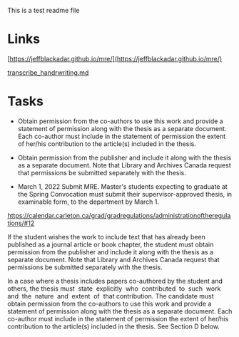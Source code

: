 This is a test readme file

# Links

[https://jeffblackadar.github.io/mre/](https://jeffblackadar.github.io/mre/)

[transcribe_handrwriting.md](/en/lessons/transcribe_handrwriting.md)

# Tasks

+ Obtain permission from the co-authors to use this work and provide a statement of permission along with the thesis as a separate document. Each co-author must include in the statement of permission the extent of her/his contribution to the article(s) included in the thesis.
+  Obtain permission from the publisher and include it along with the thesis as a separate document. Note that Library and Archives Canada request that permissions be submitted separately with the thesis.

+ March 1, 2022 Submit MRE.  Master's students expecting to graduate at the Spring Convocation must submit their supervisor-approved thesis, in examinable form, to the department by March 1.

https://calendar.carleton.ca/grad/gradregulations/administrationoftheregulations/#12

If the student wishes the work to include text that has already been published as a journal article or book chapter, the student must obtain permission from the publisher and include it along with the thesis as a separate document. Note that Library and Archives Canada request that permissions be submitted separately with the thesis.

In a case where a thesis includes papers co-authored by the student and others, the thesis must  state  explicitly  who  contributed  to  such  work  and  the  nature  and  extent  of  that contribution. The candidate must obtain permission from the co-authors to use this work and provide a statement of permission along with the thesis as a separate document. Each co-author must include in the statement of permission the extent of her/his contribution to the article(s) included in the thesis. See Section D below.
